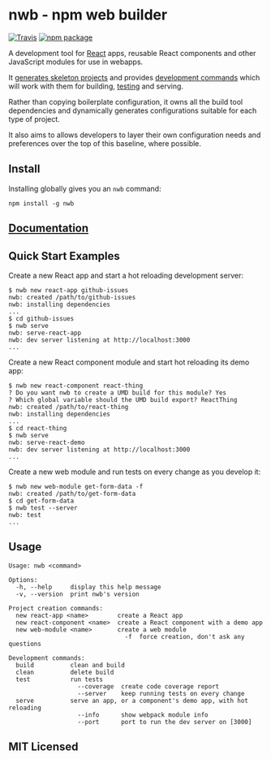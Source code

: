 # nwb - npm web builder

[![Travis][build-badge]][build]
[![npm package][npm-badge]][npm]

A development tool for [React](https://facebook.github.io/react/) apps, reusable React components and other JavaScript modules for use in webapps.

It [generates skeleton projects](/docs/Commands.md#new---create-a-new-project) and provides [development commands](/docs/Commands.md#nwb-commands) which will work with them for building, [testing](/docs/Testing.md#testing) and serving.

Rather than copying boilerplate configuration, it owns all the build tool dependencies and dynamically generates configurations suitable for each type of project.

It also aims to allows developers to layer their own configuration needs and preferences over the top of this baseline, where possible.

## Install

Installing globally gives you an `nwb` command:

```
npm install -g nwb
```

## [Documentation](/docs/#table-of-contents)

## Quick Start Examples

Create a new React app and start a hot reloading development server:

```
$ nwb new react-app github-issues
nwb: created /path/to/github-issues
nwb: installing dependencies
...
$ cd github-issues
$ nwb serve
nwb: serve-react-app
nwb: dev server listening at http://localhost:3000
...
```

Create a new React component module and start hot reloading its demo app:

```
$ nwb new react-component react-thing
? Do you want nwb to create a UMD build for this module? Yes
? Which global variable should the UMD build export? ReactThing
nwb: created /path/to/react-thing
nwb: installing dependencies
...
$ cd react-thing
$ nwb serve
nwb: serve-react-demo
nwb: dev server listening at http://localhost:3000
...
```

Create a new web module and run tests on every change as you develop it:

```
$ nwb new web-module get-form-data -f
nwb: created /path/to/get-form-data
$ cd get-form-data
$ nwb test --server
nwb: test
...
```

## Usage

```
Usage: nwb <command>

Options:
  -h, --help     display this help message
  -v, --version  print nwb's version

Project creation commands:
  new react-app <name>        create a React app
  new react-component <name>  create a React component with a demo app
  new web-module <name>       create a web module
                                -f  force creation, don't ask any questions

Development commands:
  build          clean and build
  clean          delete build
  test           run tests
                   --coverage  create code coverage report
                   --server    keep running tests on every change
  serve          serve an app, or a component's demo app, with hot reloading
                   --info      show webpack module info
                   --port      port to run the dev server on [3000]
```

## MIT Licensed

[build-badge]: https://img.shields.io/travis/insin/nwb/master.svg?style=flat-square
[build]: https://travis-ci.org/insin/nwb

[npm-badge]: https://img.shields.io/npm/v/nwb.svg?style=flat-square
[npm]: https://www.npmjs.org/package/nwb
